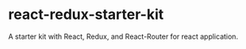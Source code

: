 # react-redux-starter-kit
 A starter kit with React, Redux, and React-Router for react application.
